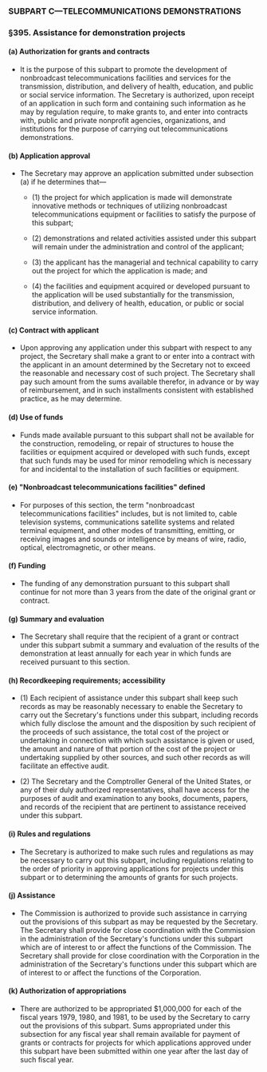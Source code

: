 ### SUBPART C—TELECOMMUNICATIONS DEMONSTRATIONS

### §395. Assistance for demonstration projects
#### (a) Authorization for grants and contracts
* It is the purpose of this subpart to promote the development of nonbroadcast telecommunications facilities and services for the transmission, distribution, and delivery of health, education, and public or social service information. The Secretary is authorized, upon receipt of an application in such form and containing such information as he may by regulation require, to make grants to, and enter into contracts with, public and private nonprofit agencies, organizations, and institutions for the purpose of carrying out telecommunications demonstrations.

#### (b) Application approval
* The Secretary may approve an application submitted under subsection (a) if he determines that—

  * (1) the project for which application is made will demonstrate innovative methods or techniques of utilizing nonbroadcast telecommunications equipment or facilities to satisfy the purpose of this subpart;

  * (2) demonstrations and related activities assisted under this subpart will remain under the administration and control of the applicant;

  * (3) the applicant has the managerial and technical capability to carry out the project for which the application is made; and

  * (4) the facilities and equipment acquired or developed pursuant to the application will be used substantially for the transmission, distribution, and delivery of health, education, or public or social service information.

#### (c) Contract with applicant
* Upon approving any application under this subpart with respect to any project, the Secretary shall make a grant to or enter into a contract with the applicant in an amount determined by the Secretary not to exceed the reasonable and necessary cost of such project. The Secretary shall pay such amount from the sums available therefor, in advance or by way of reimbursement, and in such installments consistent with established practice, as he may determine.

#### (d) Use of funds
* Funds made available pursuant to this subpart shall not be available for the construction, remodeling, or repair of structures to house the facilities or equipment acquired or developed with such funds, except that such funds may be used for minor remodeling which is necessary for and incidental to the installation of such facilities or equipment.

#### (e) "Nonbroadcast telecommunications facilities" defined
* For purposes of this section, the term "nonbroadcast telecommunications facilities" includes, but is not limited to, cable television systems, communications satellite systems and related terminal equipment, and other modes of transmitting, emitting, or receiving images and sounds or intelligence by means of wire, radio, optical, electromagnetic, or other means.

#### (f) Funding
* The funding of any demonstration pursuant to this subpart shall continue for not more than 3 years from the date of the original grant or contract.

#### (g) Summary and evaluation
* The Secretary shall require that the recipient of a grant or contract under this subpart submit a summary and evaluation of the results of the demonstration at least annually for each year in which funds are received pursuant to this section.

#### (h) Recordkeeping requirements; accessibility
* (1) Each recipient of assistance under this subpart shall keep such records as may be reasonably necessary to enable the Secretary to carry out the Secretary's functions under this subpart, including records which fully disclose the amount and the disposition by such recipient of the proceeds of such assistance, the total cost of the project or undertaking in connection with which such assistance is given or used, the amount and nature of that portion of the cost of the project or undertaking supplied by other sources, and such other records as will facilitate an effective audit.

* (2) The Secretary and the Comptroller General of the United States, or any of their duly authorized representatives, shall have access for the purposes of audit and examination to any books, documents, papers, and records of the recipient that are pertinent to assistance received under this subpart.

#### (i) Rules and regulations
* The Secretary is authorized to make such rules and regulations as may be necessary to carry out this subpart, including regulations relating to the order of priority in approving applications for projects under this subpart or to determining the amounts of grants for such projects.

#### (j) Assistance
* The Commission is authorized to provide such assistance in carrying out the provisions of this subpart as may be requested by the Secretary. The Secretary shall provide for close coordination with the Commission in the administration of the Secretary's functions under this subpart which are of interest to or affect the functions of the Commission. The Secretary shall provide for close coordination with the Corporation in the administration of the Secretary's functions under this subpart which are of interest to or affect the functions of the Corporation.

#### (k) Authorization of appropriations
* There are authorized to be appropriated $1,000,000 for each of the fiscal years 1979, 1980, and 1981, to be used by the Secretary to carry out the provisions of this subpart. Sums appropriated under this subsection for any fiscal year shall remain available for payment of grants or contracts for projects for which applications approved under this subpart have been submitted within one year after the last day of such fiscal year.